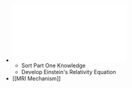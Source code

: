 - ![Fundamentals of Physics Mechanics Relativity and Thermodynamics](041-Fundamentals-of-Physics-Mechanics-Relativity-and-Thermodynamics-R.-Shankar-Edisi-1-2014.pdf)
	- Sort Part One Knowledge
	- Develop Einstein's Relativity Equation
- [[MRI Mechanism]]